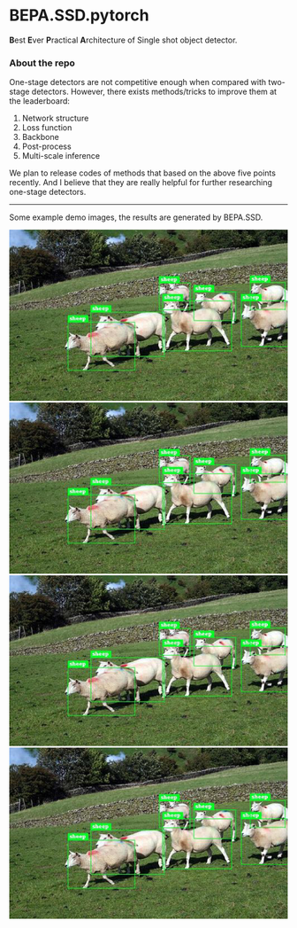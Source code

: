 # BEPA.SSD.pytorch
 **B**est **E**ver **P**ractical **A**rchitecture of Single shot object detector.


### About the repo

One-stage detectors are not competitive enough when compared with two-stage detectors. However, there exists methods/tricks to improve them at the leaderboard:

1. Network structure
2. Loss function 
3. Backbone
4. Post-process
5. Multi-scale inference

We plan to release codes of methods that based on the above five points recently. And I believe that they are really helpful for further researching one-stage detectors. 

--------


Some example demo images, the results are generated by BEPA.SSD.

![image](imgs/s1.png)
![image](imgs/s1.png)
![image](imgs/s1.png)
![image](imgs/s1.png)